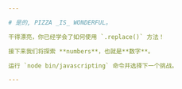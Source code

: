 ```yaml
---

# 是的, PIZZA _IS_ WONDERFUL。

干得漂亮，你已经学会了如何使用 `.replace()` 方法！

接下来我们将探索 **numbers**，也就是**数字**。

运行 `node bin/javascripting` 命令并选择下一个挑战。

---
```


